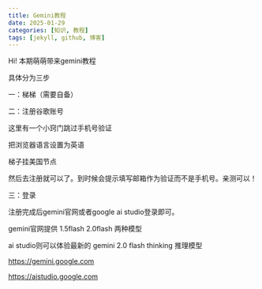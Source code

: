 ```yaml
---
title: Gemini教程
date: 2025-01-29
categories: [知识, 教程]
tags: [jekyll, github, 博客]
---
```


Hi! 本期萌萌带来gemini教程

具体分为三步

一：梯梯（需要自备）

二：注册谷歌账号

这里有一个小窍门跳过手机号验证

把浏览器语言设置为英语

梯子挂美国节点

然后去注册就可以了。到时候会提示填写邮箱作为验证而不是手机号。亲测可以！

三：登录 

注册完成后gemini官网或者google ai studio登录即可。

gemini官网提供 1.5flash 2.0flash 两种模型

ai studio则可以体验最新的 gemini 2.0 flash thinking 推理模型

https://gemini.google.com

https://aistudio.google.com


